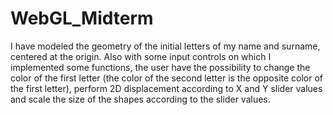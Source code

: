 # WebGL_Midterm 

I have modeled the geometry of the initial letters of my name and surname, centered at the origin. Also with some input controls on which I implemented some functions, the user have the possibility to change the color of the first letter (the color of the second letter is the opposite color of the first letter), perform 2D displacement according to X and Y slider values and scale the size of the shapes according to the slider values. 
